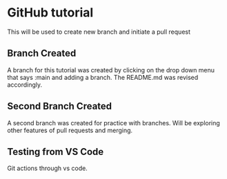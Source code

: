 # GitHub tutorial

This will be used to create new branch and initiate a pull request

## Branch Created

A branch for this tutorial was created by clicking on the drop down menu that says :main and adding a branch.
The README.md was revised accordingly.

## Second Branch Created

A second branch was created for practice with branches. Will be exploring other features of pull requests and merging.

## Testing from VS Code

Git actions through vs code.
